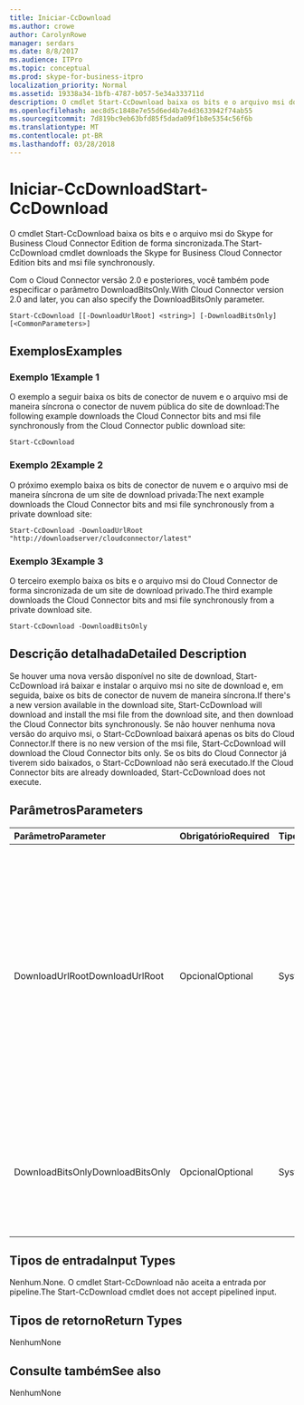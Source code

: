 ```yaml
---
title: Iniciar-CcDownload
ms.author: crowe
author: CarolynRowe
manager: serdars
ms.date: 8/8/2017
ms.audience: ITPro
ms.topic: conceptual
ms.prod: skype-for-business-itpro
localization_priority: Normal
ms.assetid: 19338a34-1bfb-4787-b057-5e34a333711d
description: O cmdlet Start-CcDownload baixa os bits e o arquivo msi do Skype for Business Cloud Connector Edition de forma sincronizada.
ms.openlocfilehash: aec8d5c1848e7e55d6ed4b7e4d3633942f74ab55
ms.sourcegitcommit: 7d819bc9eb63bfd85f5dada09f1b8e5354c56f6b
ms.translationtype: MT
ms.contentlocale: pt-BR
ms.lasthandoff: 03/28/2018
---
```

# <a name="start-ccdownload"></a><span data-ttu-id="1a912-103">Iniciar-CcDownload</span><span class="sxs-lookup"><span data-stu-id="1a912-103">Start-CcDownload</span></span>
 
<span data-ttu-id="1a912-104">O cmdlet Start-CcDownload baixa os bits e o arquivo msi do Skype for Business Cloud Connector Edition de forma sincronizada.</span><span class="sxs-lookup"><span data-stu-id="1a912-104">The Start-CcDownload cmdlet downloads the Skype for Business Cloud Connector Edition bits and msi file synchronously.</span></span>
  
<span data-ttu-id="1a912-105">Com o Cloud Connector versão 2.0 e posteriores, você também pode especificar o parâmetro DownloadBitsOnly.</span><span class="sxs-lookup"><span data-stu-id="1a912-105">With Cloud Connector version 2.0 and later, you can also specify the DownloadBitsOnly parameter.</span></span>
  
```
Start-CcDownload [[-DownloadUrlRoot] <string>] [-DownloadBitsOnly]  [<CommonParameters>]
```

## <a name="examples"></a><span data-ttu-id="1a912-106">Exemplos</span><span class="sxs-lookup"><span data-stu-id="1a912-106">Examples</span></span>
<span data-ttu-id="1a912-107"><a name="Examples"> </a></span><span class="sxs-lookup"><span data-stu-id="1a912-107"></span></span>

### <a name="example-1"></a><span data-ttu-id="1a912-108">Exemplo 1</span><span class="sxs-lookup"><span data-stu-id="1a912-108">Example 1</span></span>

<span data-ttu-id="1a912-109">O exemplo a seguir baixa os bits de conector de nuvem e o arquivo msi de maneira síncrona o conector de nuvem pública do site de download:</span><span class="sxs-lookup"><span data-stu-id="1a912-109">The following example downloads the Cloud Connector bits and msi file synchronously from the Cloud Connector public download site:</span></span>
  
```
Start-CcDownload
```

### <a name="example-2"></a><span data-ttu-id="1a912-110">Exemplo 2</span><span class="sxs-lookup"><span data-stu-id="1a912-110">Example 2</span></span>

<span data-ttu-id="1a912-111">O próximo exemplo baixa os bits de conector de nuvem e o arquivo msi de maneira síncrona de um site de download privada:</span><span class="sxs-lookup"><span data-stu-id="1a912-111">The next example downloads the Cloud Connector bits and msi file synchronously from a private download site:</span></span>
  
```
Start-CcDownload -DownloadUrlRoot "http://downloadserver/cloudconnector/latest"
```

### <a name="example-3"></a><span data-ttu-id="1a912-112">Exemplo 3</span><span class="sxs-lookup"><span data-stu-id="1a912-112">Example 3</span></span>

<span data-ttu-id="1a912-113">O terceiro exemplo baixa os bits e o arquivo msi do Cloud Connector de forma sincronizada de um site de download privado.</span><span class="sxs-lookup"><span data-stu-id="1a912-113">The third example downloads the Cloud Connector bits and msi file synchronously from a private download site.</span></span>
  
```
Start-CcDownload -DownloadBitsOnly
```

## <a name="detailed-description"></a><span data-ttu-id="1a912-114">Descrição detalhada</span><span class="sxs-lookup"><span data-stu-id="1a912-114">Detailed Description</span></span>
<span data-ttu-id="1a912-115"><a name="DetailedDescription"> </a></span><span class="sxs-lookup"><span data-stu-id="1a912-115"></span></span>

<span data-ttu-id="1a912-116">Se houver uma nova versão disponível no site de download, Start-CcDownload irá baixar e instalar o arquivo msi no site de download e, em seguida, baixe os bits de conector de nuvem de maneira síncrona.</span><span class="sxs-lookup"><span data-stu-id="1a912-116">If there's a new version available in the download site, Start-CcDownload will download and install the msi file from the download site, and then download the Cloud Connector bits synchronously.</span></span> <span data-ttu-id="1a912-117">Se não houver nenhuma nova versão do arquivo msi, o Start-CcDownload baixará apenas os bits do Cloud Connector.</span><span class="sxs-lookup"><span data-stu-id="1a912-117">If there is no new version of the msi file, Start-CcDownload will download the Cloud Connector bits only.</span></span> <span data-ttu-id="1a912-118">Se os bits do Cloud Connector já tiverem sido baixados, o Start-CcDownload não será executado.</span><span class="sxs-lookup"><span data-stu-id="1a912-118">If the Cloud Connector bits are already downloaded, Start-CcDownload does not execute.</span></span>
  
## <a name="parameters"></a><span data-ttu-id="1a912-119">Parâmetros</span><span class="sxs-lookup"><span data-stu-id="1a912-119">Parameters</span></span>
<span data-ttu-id="1a912-120"><a name="DetailedDescription"> </a></span><span class="sxs-lookup"><span data-stu-id="1a912-120"></span></span>

|<span data-ttu-id="1a912-121">**Parâmetro**</span><span class="sxs-lookup"><span data-stu-id="1a912-121">**Parameter**</span></span>|<span data-ttu-id="1a912-122">**Obrigatório**</span><span class="sxs-lookup"><span data-stu-id="1a912-122">**Required**</span></span>|<span data-ttu-id="1a912-123">**Tipo**</span><span class="sxs-lookup"><span data-stu-id="1a912-123">**Type**</span></span>|<span data-ttu-id="1a912-124">**Descrição**</span><span class="sxs-lookup"><span data-stu-id="1a912-124">**Description**</span></span>|
|:-----|:-----|:-----|:-----|
|<span data-ttu-id="1a912-125">DownloadUrlRoot</span><span class="sxs-lookup"><span data-stu-id="1a912-125">DownloadUrlRoot</span></span>  <br/> | <span data-ttu-id="1a912-126">Opcional</span><span class="sxs-lookup"><span data-stu-id="1a912-126">Optional</span></span> <br/> |<span data-ttu-id="1a912-127">System. String</span><span class="sxs-lookup"><span data-stu-id="1a912-127">System.String</span></span>  <br/> | <span data-ttu-id="1a912-128">Site de download a URL completa de uma versão específica do conector de nuvem em particular.</span><span class="sxs-lookup"><span data-stu-id="1a912-128">The full URL of a specific version of Cloud Connector in the private download site.</span></span> <span data-ttu-id="1a912-129">Use esse parâmetro com cuidado — Certifique-se de que você está ciente de qual versão do conector de nuvem você estiver baixando os dados.</span><span class="sxs-lookup"><span data-stu-id="1a912-129">Use this parameter with caution—be sure you are aware of which version of Cloud Connector you are downloading.</span></span> <br/> |
|<span data-ttu-id="1a912-130">DownloadBitsOnly</span><span class="sxs-lookup"><span data-stu-id="1a912-130">DownloadBitsOnly</span></span>  <br/> |<span data-ttu-id="1a912-131">Opcional</span><span class="sxs-lookup"><span data-stu-id="1a912-131">Optional</span></span>  <br/> |<span data-ttu-id="1a912-132">System.Management.Automation.SwitchParameter</span><span class="sxs-lookup"><span data-stu-id="1a912-132">System.Management.Automation.SwitchParameter</span></span>  <br/> |<span data-ttu-id="1a912-133">Ignore a etapa de baixar e instalar o MSI do site de download, baixe apenas os bits do Cloud Connector.</span><span class="sxs-lookup"><span data-stu-id="1a912-133">Skip the step to download and install MSI from download site, download the Cloud Connector bits only.</span></span>  <br/> |
   
## <a name="input-types"></a><span data-ttu-id="1a912-134">Tipos de entrada</span><span class="sxs-lookup"><span data-stu-id="1a912-134">Input Types</span></span>
<span data-ttu-id="1a912-135"><a name="InputTypes"> </a></span><span class="sxs-lookup"><span data-stu-id="1a912-135"></span></span>

<span data-ttu-id="1a912-136">Nenhum.</span><span class="sxs-lookup"><span data-stu-id="1a912-136">None.</span></span> <span data-ttu-id="1a912-137">O cmdlet Start-CcDownload não aceita a entrada por pipeline.</span><span class="sxs-lookup"><span data-stu-id="1a912-137">The Start-CcDownload cmdlet does not accept pipelined input.</span></span>
  
## <a name="return-types"></a><span data-ttu-id="1a912-138">Tipos de retorno</span><span class="sxs-lookup"><span data-stu-id="1a912-138">Return Types</span></span>
<span data-ttu-id="1a912-139"><a name="ReturnTypes"> </a></span><span class="sxs-lookup"><span data-stu-id="1a912-139"></span></span>

<span data-ttu-id="1a912-140">Nenhum</span><span class="sxs-lookup"><span data-stu-id="1a912-140">None</span></span>
  
## <a name="see-also"></a><span data-ttu-id="1a912-141">Consulte também</span><span class="sxs-lookup"><span data-stu-id="1a912-141">See also</span></span>
<span data-ttu-id="1a912-142"><a name="ReturnTypes"> </a></span><span class="sxs-lookup"><span data-stu-id="1a912-142"></span></span>

<span data-ttu-id="1a912-143">Nenhum</span><span class="sxs-lookup"><span data-stu-id="1a912-143">None</span></span>
  

